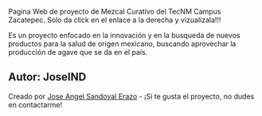 Pagina Web de proyecto de Mezcal Curativo del TecNM Campus Zacatepec. Solo da click en el enlace a la derecha y vizualizala!!!

Es un proyecto enfocado en la innovación y en la busqueda de nuevos productos para la salud de origen mexicano, buscando aprovechar la producción de agave que se da en el país. 

## Autor: JoseIND

Creado por [Jose Angel Sandoval Erazo](https://github.com/JoseIND) - ¡Si te gusta el proyecto, no dudes en contactarme!